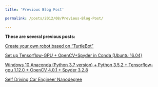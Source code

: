 ```yaml
---
title: 'Previous Blog Post'

permalink: /posts/2012/08/Previous-Blog-Post/

---
```

**These are several previous posts:**

[Create your own robot based on “TurtleBot”](https://medium.com/@wangjie.leo/create-your-own-robot-based-on-turtlebot-2247f19f7925)

[Set up Tensorflow-GPU + OpenCV+Spyder in Conda (Ubuntu 16.04)](https://medium.com/@wangjie.leo/ubuntu-16-04-tensorflow-gpu-opencv-spyder-cde52d5e0e35)

[Windows 10 Anaconda (Python 3.7 version) + Python 3.5.2 + Tensorflow-gpu 1.12.0 + OpenCV 4.0.1 + Spyder 3.2.8](https://medium.com/@wangjie.leo/anaconda-python-3-7-version-python-3-5-2-tensorflow-gpu-1-12-0-opencv-4-0-1-spyder-3-2-8-5b63b2826aff)

[Self Driving Car Engineer Nanodegree](https://wangjieleo.wixsite.com/jwang/blog)
